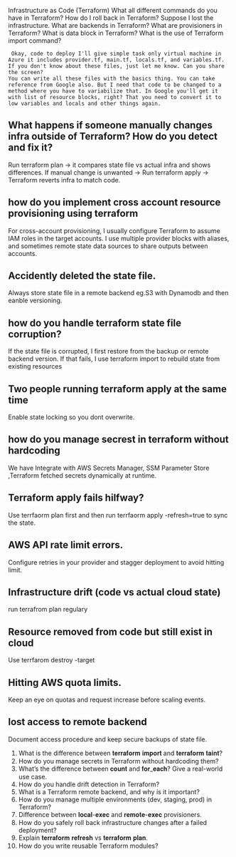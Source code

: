 Infrastructure as Code (Terraform)
    What all different commands do you have in Terraform?
    How do I roll back in Terraform? Suppose I lost the infrastructure.
    What are backends in Terraform?
    What are provisioners in Terraform?
    What is data block in Terraform?
    What is the use of Terraform import command?


     Okay, code to deploy I'll give simple task only virtual machine in Azure it includes provider.tf, main.tf, locals.tf, and variables.tf. If you don't know about these files, just let me know. Can you share the screen?
    You can write all these files with the basics thing. You can take reference from Google also. But I need that code to be changed to a method where you have to variabilize that. In Google you'll get it with list of resource blocks, right? That you need to convert it to low variables and locals and other things again.

## What happens if someone manually changes infra outside of Terraform? How do you detect and fix it?

Run terraform plan → it compares state file vs actual infra and shows differences.
If manual change is unwanted → Run terraform apply → Terraform reverts infra to match code.

## how do you implement cross account resource provisioning using terraform
For cross-account provisioning, I usually configure Terraform to assume IAM roles in the target accounts. I use multiple provider blocks with aliases, and sometimes remote state data sources to share outputs between accounts.

## Accidently deleted the state file.
Always store state file in a remote backend eg.S3 with Dynamodb and then eanble versioning.

## how do you handle terraform state file corruption?
If the state file is corrupted, I first restore from the backup or remote backend version. If that fails, I use terraform import to
rebuild state from existing resources

## Two people running terraform apply at the same time 
Enable state locking so you dont overwrite.

## how do you manage secrest in terraform without hardcoding

We have Integrate with AWS Secrets Manager, SSM Parameter Store ,Terraform fetched secrets dynamically at runtime.

## Terraform apply fails hilfway?
Use terrfaorm plan first and then run terrfaorm apply -refresh=true to sync the state.

## AWS API rate limit errors.
Configure retries in your provider and stagger deployment to avoid hitting limit.

## Infrastructure drift (code vs actual cloud state)
run terrafrom plan regulary 

## Resource removed from code but still exist in cloud 
Use terrfarom destroy -target 

## Hitting AWS quota limits.
Keep an eye on quotas and request increase before scaling events.

## lost access to remote backend 
Document access procedure and keep secure backups of state file.

1) What is the difference between 𝐭𝐞𝐫𝐫𝐚𝐟𝐨𝐫𝐦 𝐢𝐦𝐩𝐨𝐫𝐭 and 𝐭𝐞𝐫𝐫𝐚𝐟𝐨𝐫𝐦 𝐭𝐚𝐢𝐧𝐭?
2) How do you manage secrets in Terraform without hardcoding them?
3) What’s the difference between 𝐜𝐨𝐮𝐧𝐭 and 𝐟𝐨𝐫_𝐞𝐚𝐜𝐡? Give a real-world use case.
4) How do you handle drift detection in Terraform?
5) What is a Terraform remote backend, and why is it important?
6) How do you manage multiple environments (dev, staging, prod) in Terraform?
7) Difference between 𝐥𝐨𝐜𝐚𝐥-𝐞𝐱𝐞𝐜 and 𝐫𝐞𝐦𝐨𝐭𝐞-𝐞𝐱𝐞𝐜 provisioners.
8) How do you safely roll back infrastructure changes after a failed deployment?
9) Explain 𝐭𝐞𝐫𝐫𝐚𝐟𝐨𝐫𝐦 𝐫𝐞𝐟𝐫𝐞𝐬𝐡 vs 𝐭𝐞𝐫𝐫𝐚𝐟𝐨𝐫𝐦 𝐩𝐥𝐚𝐧.
10) How do you write reusable Terraform modules?



